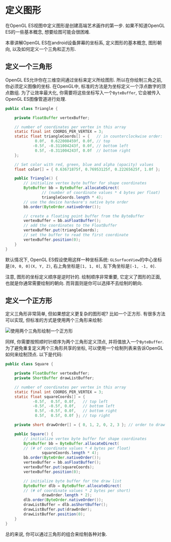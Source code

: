 # 定义图形

在OpenGL ES视图中定义图形是创建高端艺术画作的第一步. 如果不知道OpenGL ES的一些基本概念, 想要绘图可能会很困难.

本章讲解OpenGL ES在android设备屏幕的坐标系, 定义图形的基本概念, 图形朝向, 以及如何定义一个三角和正方形.


## 定义一个三角形

OpenGL ES允许你在三维空间通过坐标来定义所绘图形. 所以在你绘制三角之前, 你必须定义图像的坐标. 在OpenGL中, 标准的方法是为坐标定义一个浮点数字的顶点数组. 为了让效率最大化, 你需要将这些坐标写入一个`ByteBuffer`, 它会被传入OpenGL ES图像管道进行处理.

```java
public class Triangle {

    private FloatBuffer vertexBuffer;

    // number of coordinates per vertex in this array
    static final int COORDS_PER_VERTEX = 3;
    static float triangleCoords[] = {   // in counterclockwise order:
             0.0f,  0.622008459f, 0.0f, // top
            -0.5f, -0.311004243f, 0.0f, // bottom left
             0.5f, -0.311004243f, 0.0f  // bottom right
    };

    // Set color with red, green, blue and alpha (opacity) values
    float color[] = { 0.63671875f, 0.76953125f, 0.22265625f, 1.0f };

    public Triangle() {
        // initialize vertex byte buffer for shape coordinates
        ByteBuffer bb = ByteBuffer.allocateDirect(
                // (number of coordinate values * 4 bytes per float)
                triangleCoords.length * 4);
        // use the device hardware's native byte order
        bb.order(ByteOrder.nativeOrder());

        // create a floating point buffer from the ByteBuffer
        vertexBuffer = bb.asFloatBuffer();
        // add the coordinates to the FloatBuffer
        vertexBuffer.put(triangleCoords);
        // set the buffer to read the first coordinate
        vertexBuffer.position(0);
    }
}
```

默认情况下, OpenGL ES假设使用这样一种坐标系统: `GLSurfaceView`的中心坐标是`[0, 0, 0](X, Y, Z)`, 右上角坐标是`[1, 1, 0]`, 左下角坐标是`[-1, -1, 0]`. 

注意, 图形的坐标定义顺序是逆时针的. 绘制顺序非常重要, 它定义了图形的正面, 也就是你通常需要绘制的朝向. 而背面则是你可以选择不去绘制的朝向.


## 定义一个正方形

定义三角形非常简单, 但如果想定义更复杂的图形呢? 比如一个正方形. 有很多方法可以实现, 但标准的方式是使用两个三角形来绘制:

![使用两个三角形绘制一个正方形](https://developer.android.com/images/opengl/ccw-square.png)

同样, 你需要按照顺时针顺序为两个三角形定义顶点, 并将值放入一个`ByteBuffer`. 为了避免重复定义两个三角形共享的坐标, 可以使用一个绘制列表来告诉OpenGL如何来绘制顶点. 以下是代码:

```java
public class Square {

    private FloatBuffer vertexBuffer;
    private ShortBuffer drawListBuffer;

    // number of coordinates per vertex in this array
    static final int COORDS_PER_VERTEX = 3;
    static float squareCoords[] = {
            -0.5f,  0.5f, 0.0f,   // top left
            -0.5f, -0.5f, 0.0f,   // bottom left
             0.5f, -0.5f, 0.0f,   // bottom right
             0.5f,  0.5f, 0.0f }; // top right

    private short drawOrder[] = { 0, 1, 2, 0, 2, 3 }; // order to draw vertices

    public Square() {
        // initialize vertex byte buffer for shape coordinates
        ByteBuffer bb = ByteBuffer.allocateDirect(
        // (# of coordinate values * 4 bytes per float)
                squareCoords.length * 4);
        bb.order(ByteOrder.nativeOrder());
        vertexBuffer = bb.asFloatBuffer();
        vertexBuffer.put(squareCoords);
        vertexBuffer.position(0);

        // initialize byte buffer for the draw list
        ByteBuffer dlb = ByteBuffer.allocateDirect(
        // (# of coordinate values * 2 bytes per short)
                drawOrder.length * 2);
        dlb.order(ByteOrder.nativeOrder());
        drawListBuffer = dlb.asShortBuffer();
        drawListBuffer.put(drawOrder);
        drawListBuffer.position(0);
    }
}
```

总的来说, 你可以通过三角形的组合来绘制各种对象.

